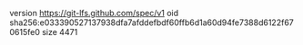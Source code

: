 version https://git-lfs.github.com/spec/v1
oid sha256:e033390527137938dfa7afddefbdf60ffb6d1a60d94fe7388d6122f670615fe0
size 4471
